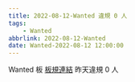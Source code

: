 ```yaml
---
title: 2022-08-12-Wanted 違規 0 人
tags:
    - Wanted
abbrlink: 2022-08-12-Wanted
date: Wanted-2022-08-12 12:00:00
---
```

Wanted 板 [板規連結](https://www.ptt.cc/bbs/Wanted/M.1608829773.A.D3B.html)
昨天違規 0 人
